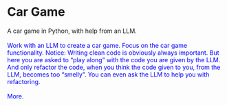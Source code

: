 # Car Game
A car game in Python, with help from an LLM.<br>
<br>
<font color="blue">Work with an LLM to create a car game. Focus on the car game functionality. Notice: Writing clean code is obviously always important. But here you are asked to “play along” with the code you are given by the LLM. And only refactor the code, when you think the code given to you, from the LLM, becomes too “smelly”. You can even ask the LLM to help you with refactoring. </ont><br>
<br>
More. 
